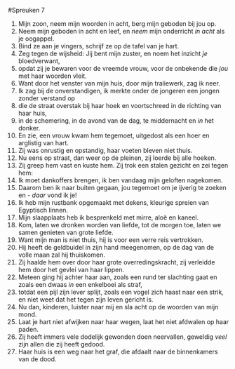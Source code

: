 #Spreuken 7
1. Mijn zoon, neem mijn woorden in acht, berg mijn geboden bij jou op. 
2. Neem mijn geboden in acht en leef, en *neem* mijn onderricht *in acht* als je oogappel. 
3. Bind ze aan je vingers, schrijf ze op de tafel van je hart. 
4. Zeg tegen de wijsheid: Jij bent mijn zuster, en noem het inzicht *je* bloedverwant, 
5. opdat zij je bewaren voor de vreemde vrouw, voor de onbekende die *jou* met haar woorden vleit. 
6. Want door het venster van mijn huis, door mijn traliewerk, zag ik neer. 
7. Ik zag bij de onverstandigen, ik merkte onder de jongeren een jongen zonder verstand op 
8. die de straat overstak bij haar hoek en voortschreed in de richting van haar huis, 
9. in de schemering, in de avond van de dag, te middernacht en *in* het donker. 
10. En zie, een vrouw kwam hem tegemoet, uitgedost als een hoer en arglistig van hart. 
11. Zij was onrustig en opstandig, haar voeten bleven niet thuis. 
12. Nu eens op straat, dan weer op de pleinen, zij loerde bij alle hoeken. 
13. Zij greep hem vast en kuste hem. Zij trok een stalen gezicht en zei tegen hem: 
14. Ik moet dankoffers brengen, ik ben vandaag mijn geloften nagekomen. 
15. Daarom ben ik naar buiten gegaan, jou tegemoet om je ijverig te zoeken en - *daar* vond ik je! 
16. Ik heb mijn rustbank opgemaakt met dekens, kleurige spreien van Egyptisch linnen. 
17. Mijn slaapplaats heb ik besprenkeld met mirre, aloë en kaneel. 
18. Kom, laten we dronken worden van liefde, tot de morgen toe, laten we samen genieten van grote liefde. 
19. Want mijn man is niet thuis, hij is voor een verre reis vertrokken. 
20. Hij heeft de geldbuidel in zijn hand meegenomen, op de dag van de volle maan zal hij thuiskomen. 
21. Zij haalde hem over door haar grote overredingskracht, zij verleidde hem door het gevlei van haar lippen. 
22. Meteen ging hij achter haar aan, zoals een rund ter slachting gaat en zoals een dwaas *in* een enkelboei als straf, 
23. totdat een pijl zijn lever splijt, zoals een vogel zich haast naar een strik, en niet weet dat het tegen zijn leven gericht is. 
24. Nu dan, kinderen, luister naar mij en sla acht op de woorden van mijn mond. 
25. Laat je hart niet afwijken naar haar wegen, laat het niet afdwalen op haar paden. 
26. Zij heeft immers vele dodelijk gewonden doen neervallen, geweldig *veel* zijn allen die zij heeft gedood. 
27. Haar huis is een weg naar het graf, die afdaalt naar de binnenkamers van de dood.
